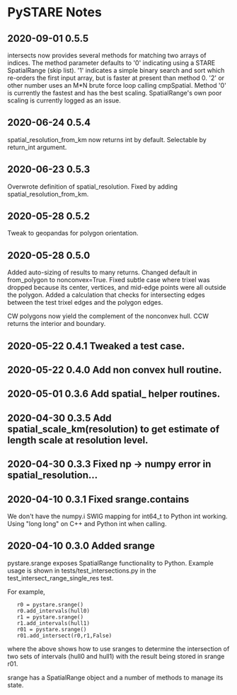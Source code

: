 
# PySTARE Notes

## 2020-09-01 0.5.5

intersects now provides several methods for matching two arrays of
indices. The method parameter defaults to '0' indicating using a STARE
SpatialRange (skip list). '1' indicates a simple binary search and
sort which re-orders the first input array, but is faster at present
than method 0. '2' or other number uses an M*N brute force loop
calling cmpSpatial. Method '0' is currently the fastest and has the
best scaling. SpatialRange's own poor scaling is currently logged as
an issue.

## 2020-06-24 0.5.4

spatial_resolution_from_km now returns int by default. Selectable by return_int argument.

## 2020-06-23 0.5.3

Overwrote definition of spatial_resolution. Fixed by adding spatial_resolution_from_km.

## 2020-05-28 0.5.2

Tweak to geopandas for polygon orientation.

## 2020-05-28 0.5.0

Added auto-sizing of results to many returns. Changed default in
from_polygon to nonconvex=True. Fixed subtle case where trixel was
dropped because its center, vertices, and mid-edge points were all
outside the polygon. Added a calculation that checks for intersecting
edges between the test trixel edges and the polygon edges.

CW polygons now yield the complement of the nonconvex hull. CCW
returns the interior and boundary.

## 2020-05-22 0.4.1 Tweaked a test case.

## 2020-05-22 0.4.0 Add non convex hull routine.

## 2020-05-01 0.3.6 Add spatial_ helper routines.

## 2020-04-30 0.3.5 Add spatial_scale_km(resolution) to get estimate of length scale at resolution level.

## 2020-04-30 0.3.3 Fixed np -> numpy error in spatial_resolution...

## 2020-04-10 0.3.1 Fixed srange.contains
We don't have the  numpy.i SWIG mapping for int64_t to Python int working. Using "long long" on C++ and Python int when calling.

## 2020-04-10 0.3.0 Added srange
pystare.srange exposes SpatialRange functionality to Python. Example usage is shown in tests/test_intersections.py in the test_intersect_range_single_res test.

For example,
```
   r0 = pystare.srange()
   r0.add_intervals(hull0)
   r1 = pystare.srange()
   r1.add_intervals(hull1)
   r01 = pystare.srange()
   r01.add_intersect(r0,r1,False)
```
where the above shows how to use sranges to determine the intersection of two sets of intervals (hull0 and hull1) with the result being stored in srange r01.

srange has a SpatialRange object and a number of methods to manage its state.


